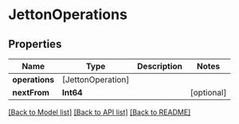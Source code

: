 # JettonOperations

## Properties
Name | Type | Description | Notes
------------ | ------------- | ------------- | -------------
**operations** | [JettonOperation] |  | 
**nextFrom** | **Int64** |  | [optional] 

[[Back to Model list]](../README.md#documentation-for-models) [[Back to API list]](../README.md#documentation-for-api-endpoints) [[Back to README]](../README.md)


